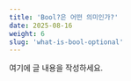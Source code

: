 ```yaml
---
title: 'Bool?은 어떤 의미인가?'
date: 2025-08-16
weight: 6
slug: 'what-is-bool-optional'
---
```


여기에 글 내용을 작성하세요.

